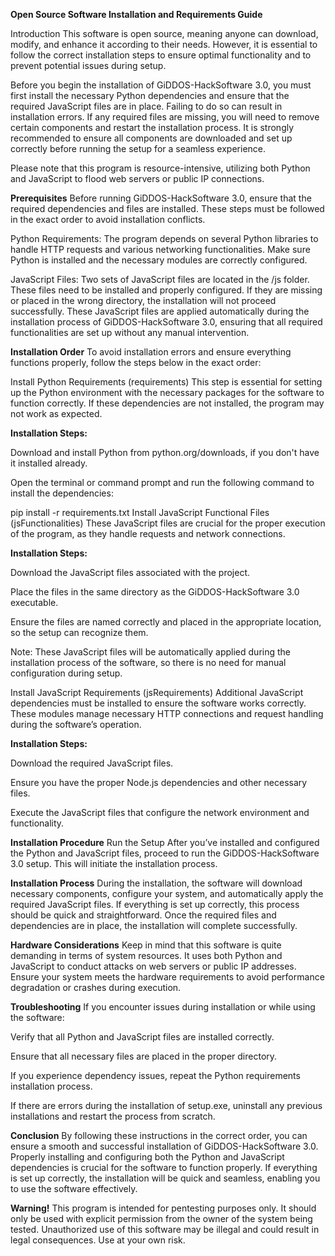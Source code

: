 **Open Source Software Installation and Requirements Guide**

Introduction
This software is open source, meaning anyone can download, modify, and enhance it according to their needs. However, it is essential to follow the correct installation steps to ensure optimal functionality and to prevent potential issues during setup.

Before you begin the installation of GiDDOS-HackSoftware 3.0, you must first install the necessary Python dependencies and ensure that the required JavaScript files are in place. Failing to do so can result in installation errors. If any required files are missing, you will need to remove certain components and restart the installation process. It is strongly recommended to ensure all components are downloaded and set up correctly before running the setup for a seamless experience.

Please note that this program is resource-intensive, utilizing both Python and JavaScript to flood web servers or public IP connections.

**Prerequisites**
Before running GiDDOS-HackSoftware 3.0, ensure that the required dependencies and files are installed. These steps must be followed in the exact order to avoid installation conflicts.

Python Requirements: The program depends on several Python libraries to handle HTTP requests and various networking functionalities. Make sure Python is installed and the necessary modules are correctly configured.

JavaScript Files: Two sets of JavaScript files are located in the /js folder. These files need to be installed and properly configured. If they are missing or placed in the wrong directory, the installation will not proceed successfully. These JavaScript files are applied automatically during the installation process of GiDDOS-HackSoftware 3.0, ensuring that all required functionalities are set up without any manual intervention.

**Installation Order**
To avoid installation errors and ensure everything functions properly, follow the steps below in the exact order:

Install Python Requirements (requirements)
This step is essential for setting up the Python environment with the necessary packages for the software to function correctly. If these dependencies are not installed, the program may not work as expected.

**Installation Steps:**

Download and install Python from python.org/downloads, if you don't have it installed already.

Open the terminal or command prompt and run the following command to install the dependencies:

pip install -r requirements.txt
Install JavaScript Functional Files (jsFunctionalities)
These JavaScript files are crucial for the proper execution of the program, as they handle requests and network connections.

**Installation Steps:**

Download the JavaScript files associated with the project.

Place the files in the same directory as the GiDDOS-HackSoftware 3.0 executable.

Ensure the files are named correctly and placed in the appropriate location, so the setup can recognize them.

Note: These JavaScript files will be automatically applied during the installation process of the software, so there is no need for manual configuration during setup.

Install JavaScript Requirements (jsRequirements)
Additional JavaScript dependencies must be installed to ensure the software works correctly. These modules manage necessary HTTP connections and request handling during the software’s operation.

**Installation Steps:**

Download the required JavaScript files.

Ensure you have the proper Node.js dependencies and other necessary files.

Execute the JavaScript files that configure the network environment and functionality.

**Installation Procedure**
Run the Setup
After you’ve installed and configured the Python and JavaScript files, proceed to run the GiDDOS-HackSoftware 3.0 setup. This will initiate the installation process.

**Installation Process**
During the installation, the software will download necessary components, configure your system, and automatically apply the required JavaScript files. If everything is set up correctly, this process should be quick and straightforward. Once the required files and dependencies are in place, the installation will complete successfully.

**Hardware Considerations**
Keep in mind that this software is quite demanding in terms of system resources. It uses both Python and JavaScript to conduct attacks on web servers or public IP addresses. Ensure your system meets the hardware requirements to avoid performance degradation or crashes during execution.

**Troubleshooting**
If you encounter issues during installation or while using the software:

Verify that all Python and JavaScript files are installed correctly.

Ensure that all necessary files are placed in the proper directory.

If you experience dependency issues, repeat the Python requirements installation process.

If there are errors during the installation of setup.exe, uninstall any previous installations and restart the process from scratch.

**Conclusion**
By following these instructions in the correct order, you can ensure a smooth and successful installation of GiDDOS-HackSoftware 3.0. Properly installing and configuring both the Python and JavaScript dependencies is crucial for the software to function properly. If everything is set up correctly, the installation will be quick and seamless, enabling you to use the software effectively.

**Warning!**
This program is intended for pentesting purposes only. It should only be used with explicit permission from the owner of the system being tested. Unauthorized use of this software may be illegal and could result in legal consequences. Use at your own risk.
